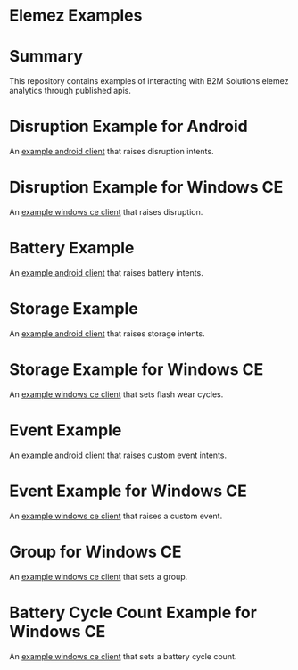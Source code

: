 # Elemez Examples

# Summary
This repository contains examples of interacting with B2M Solutions elemez analytics through published apis.

# Disruption Example for Android
An [example android client](https://github.com/B2MSolutions/elemez-examples/tree/master/android/disruption) that raises disruption intents. 

# Disruption Example for Windows CE
An [example windows ce client](https://github.com/B2MSolutions/elemez-examples/tree/master/ce/disruption/disruption) that raises disruption. 

# Battery Example
An [example android client](https://github.com/B2MSolutions/elemez-examples/tree/master/android/battery) that raises battery intents. 

# Storage Example
An [example android client](https://github.com/B2MSolutions/elemez-examples/tree/master/android/storage) that raises storage intents.

# Storage Example for Windows CE
An [example windows ce client](https://github.com/B2MSolutions/elemez-examples/tree/master/ce/storage/Storage) that sets flash wear cycles.

# Event Example
An [example android client](https://github.com/B2MSolutions/elemez-examples/tree/master/android/event) that raises custom event intents.

# Event Example for Windows CE
An [example windows ce client](https://github.com/B2MSolutions/elemez-examples/tree/master/ce/event) that raises a custom event.

# Group for Windows CE
An [example windows ce client](https://github.com/B2MSolutions/elemez-examples/tree/master/ce/groups/Group) that sets a group.

# Battery Cycle Count Example for Windows CE
An [example windows ce client](https://github.com/B2MSolutions/elemez-examples/tree/master/ce/BatteryCycleCount) that sets a battery cycle count.
